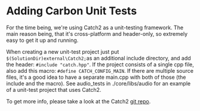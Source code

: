 # Adding Carbon Unit Tests 

For the time being, we're using Catch2 as a unit-testing framework. The main reason being, that it's cross-platform and header-only, so extremely easy to get it up and running. 

When creating a new unit-test project just put `$(SolutionDir)external\Catch2;`as an additional include directory, and add the header: `#include "catch.hpp"`. If the project consists of a single cpp file, also add this macro: `#define CATCH_CONFIG_MAIN`. If there are multiple source files, it's a good idea to have a separate main.cpp with both of those (the include and the macro). See audio_tests in ./core/libs/audio for an example of a unit-test project that uses Catch2.

To get more info, please take a look at the Catch2 [git repo](https://github.com/catchorg/Catch2). 


